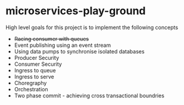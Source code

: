 # microservices-play-ground

High level goals for this project is to implement the following concepts

* ~~Racing consumer with queues~~
* Event publishing using an event stream
* Using data pumps to synchronise isolated databases
* Producer Security
* Consumer Security
* Ingress to queue
* Ingress to serve
* Choregraphy
* Orchestration
* Two phase commit - achieving cross transactional boundries
